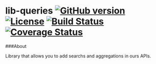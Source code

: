 # lib-queries [![GitHub version](https://badge.fury.io/gh/devialab%2Flib-queries.png)](https://github.com/corbel-platform/lib-queries/releases) [![License](http://img.shields.io/badge/license-Apache2-blue.svg?style=flat)](http://www.apache.org/licenses/LICENSE-2.0.txt) [![Build Status](https://travis-ci.org/corbel-platform/lib-queries.svg?branch=master)](https://travis-ci.org/corbel-platform/lib-queries) [![Coverage Status](https://coveralls.io/repos/corbel-platform/lib-queries/badge.svg?branch=master)](https://coveralls.io/r/corbel-platform/lib-queries?branch=master)

###About

Library that allows you to add searchs and aggregations in ours APIs.
